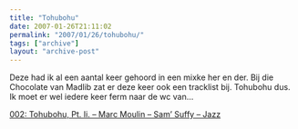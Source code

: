 ```yaml
---
title: "Tohubohu"
date: 2007-01-26T21:11:02
permalink: "2007/01/26/tohubohu/"
tags: ["archive"]
layout: "archive-post"
---
```

Deze had ik al een aantal keer gehoord in een mixke her en der. Bij die Chocolate van Madlib zat er deze keer ook een tracklist bij. Tohubohu dus. Ik moet er wel iedere keer ferm naar de wc van…

[002: Tohubohu, Pt. Ii. – Marc Moulin – Sam’ Suffy – Jazz](http://phobos.apple.com/WebObjects/MZStore.woa/wa/viewAlbum?playlistId=49815056&s=143446&i=49815009 "http://phobos.apple.com/WebObjects/MZStore.woa/wa/viewAlbum?playlistId=49815056&s=143446&i=49815009")
